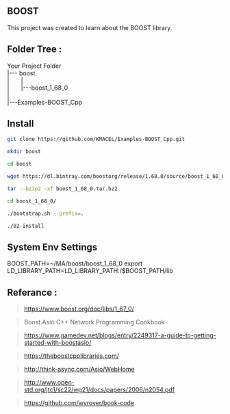 ## BOOST
This project was created to learn about the BOOST library.

## Folder Tree :
Your Project Folder
<br />
|--- boost<br />
|&nbsp;&nbsp;&nbsp;&nbsp;&nbsp;&nbsp;&nbsp;|<br />
| &nbsp;&nbsp;&nbsp;&nbsp;&nbsp;&nbsp;|---boost_1_68_0<br />
|<br />
|---Examples-BOOST_Cpp


## Install
```bash 
git clone https://github.com/KMACEL/Examples-BOOST_Cpp.git
```

```bash 
mkdir boost
```

```bash 
cd boost
```

```bash 
wget https://dl.bintray.com/boostorg/release/1.68.0/source/boost_1_68_0.tar.bz2
```
```bash 
tar --bzip2 -xf boost_1_68_0.tar.bz2
```

```bash 
cd boost_1_68_0/
```

```bash 
./bootstrap.sh --prefix=.
```

```bash 
./b2 install
```

## System Env Settings
BOOST_PATH=~/MA/boost/boost_1_68_0
export LD_LIBRARY_PATH=LD_LIBRARY_PATH:/$BOOST_PATH/lib

## Referance : 
> https://www.boost.org/doc/libs/1_67_0/

> Boost.Asio C++ Network Programming Cookbook

> https://www.gamedev.net/blogs/entry/2249317-a-guide-to-getting-started-with-boostasio/

> https://theboostcpplibraries.com/

> http://think-async.com/Asio/WebHome

> http://www.open-std.org/jtc1/sc22/wg21/docs/papers/2006/n2054.pdf

> https://github.com/wyrover/book-code

